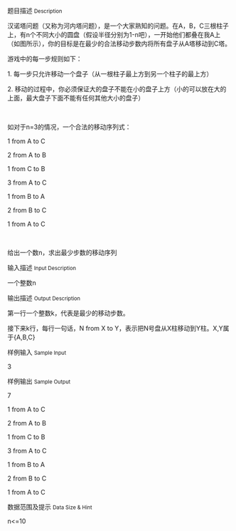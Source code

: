 <div class="panel panel-default">
<div class="area-title">
<span>
题目描述
<small>Description</small>
</span></div>
<div class="panel-body">

<p>汉诺塔问题（又称为河内塔问题），是一个大家熟知的问题。在A，B，C三根柱子上，有n个不同大小的圆盘（假设半径分别为1-n吧），一开始他们都叠在我A上（如图所示），你的目标是在最少的合法移动步数内将所有盘子从A塔移动到C塔。</p>
<p>游戏中的每一步规则如下：</p>
<p>1. 每一步只允许移动一个盘子（从一根柱子最上方到另一个柱子的最上方）</p>
<p>2. 移动的过程中，你必须保证大的盘子不能在小的盘子上方（小的可以放在大的上面，最大盘子下面不能有任何其他大小的盘子）</p>
<p> </p>
<p>如对于n=3的情况，一个合法的移动序列式：</p>
<p>1 from A to C</p>
<p>2 from A to B</p>
<p>1 from C to B</p>
<p>3 from A to C</p>
<p>1 from B to A</p>
<p>2 from B to C</p>
<p>1 from A to C</p>
<p> </p>
<p>给出一个数n，求出最少步数的移动序列</p>

</div>
</div>

<div class="panel panel-default">
<div class="area-title">
<span>
输入描述
<small>Input Description</small>
</span></div>
<div class="panel-body">
<p>一个整数n</p>

</div>
</div>
<div  class="panel panel-default">
<div class="area-title">
<span>
输出描述
<small>Output Description</small>
</span></div>
<div class="panel-body">

<p>第一行一个整数k，代表是最少的移动步数。</p>
<p>接下来k行，每行一句话，N from X to Y，表示把N号盘从X柱移动到Y柱。X,Y属于{A,B,C}</p>

</div>
</div>


<div class="panel panel-default">
<div class="area-title">
<span>
样例输入
<small>Sample Input</small>
</span></div>
<div class="panel-body">
<p>3</p>

</div>
</div>

<div class="panel panel-default">
<div class="area-title">
<span>
样例输出
<small>Sample Output</small>
</span></div>
<div class="panel-body">
<p>7</p>
<p>1 from A to C</p>
<p>2 from A to B</p>
<p>1 from C to B</p>
<p>3 from A to C</p>
<p>1 from B to A</p>
<p>2 from B to C</p>
<p>1 from A to C</p>

</div>
</div>

<div class="panel panel-default">
<div class="area-title">
<span>
数据范围及提示
<small>Data Size & Hint</small>
</span></div>
<div class="panel-body">
<p>n&lt;=10</p>
</div>
</div>